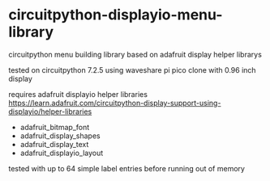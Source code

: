 # circuitpython-displayio-menu-library
circuitpython menu building library based on adafruit display helper librarys

tested on circuitpython 7.2.5 using waveshare pi pico clone with 0.96 inch display

requires adafruit displayio helper libraries
https://learn.adafruit.com/circuitpython-display-support-using-displayio/helper-libraries

- adafruit_bitmap_font
- adafruit_display_shapes
- adafruit_display_text
- adafruit_displayio_layout

tested with up to 64 simple label entries before running out of memory
